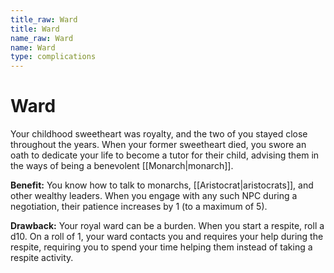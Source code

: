 ```yaml
---
title_raw: Ward
title: Ward
name_raw: Ward
name: Ward
type: complications
---
```


# Ward

Your childhood sweetheart was royalty, and the two of you stayed close throughout the years. When your former sweetheart died, you swore an oath to dedicate your life to become a tutor for their child, advising them in the ways of being a benevolent [[Monarch|monarch]].

**Benefit:** You know how to talk to monarchs, [[Aristocrat|aristocrats]], and other wealthy leaders. When you engage with any such NPC during a negotiation, their patience increases by 1 (to a maximum of 5).

**Drawback:** Your royal ward can be a burden. When you start a respite, roll a d10. On a roll of 1, your ward contacts you and requires your help during the respite, requiring you to spend your time helping them instead of taking a respite activity.
